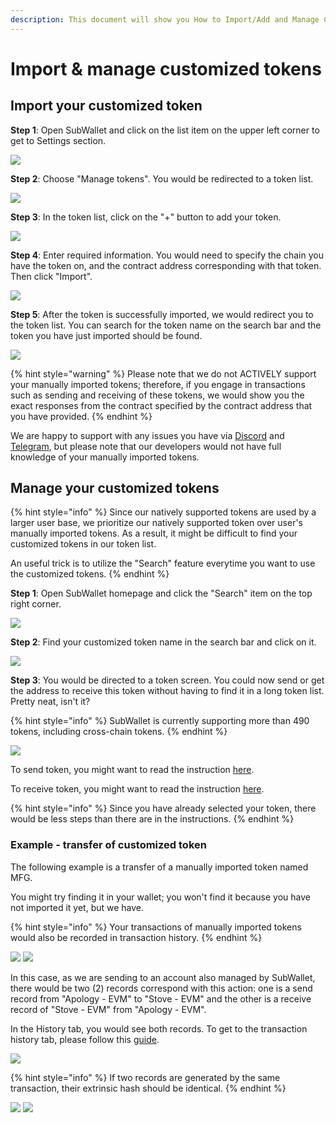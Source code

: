 ```yaml
---
description: This document will show you How to Import/Add and Manage Customized Tokens.
---
```


# Import & manage customized tokens

## **Import your customized token**

**Step 1**: Open SubWallet and click on the list item on the upper left corner to get to Settings section.

![](<../../.gitbook/assets/image (168) (1).png>)

**Step 2**: Choose "Manage tokens". You would be redirected to a token list.&#x20;

![](<../../.gitbook/assets/image (3) (3) (1) (1).png>)

**Step 3**: In the token list, click on the "+" button to add your token.

![](https://files.gitbook.com/v0/b/gitbook-x-prod.appspot.com/o/spaces%2F2zseowhOCGE5xsJFb2z5%2Fuploads%2Fyw6QLlXxMRMRcogCeadp%2FScreenshot\_32.png?alt=media\&token=166424c0-a74d-4dc9-9ce0-3c566c62d596)

**Step 4**: Enter required information. You would need to specify the chain you have the token on, and the contract address corresponding with that token. Then click "Import".

![](<../../.gitbook/assets/image (174).png>)

**Step 5**: After the token is successfully imported, we would redirect you to the token list. You can search for the token name on the search bar and the token you have just imported should be found.

![](<../../.gitbook/assets/image (156) (1).png>)

{% hint style="warning" %}
Please note that we do not ACTIVELY support your manually imported tokens; therefore, if you engage in transactions such as sending and receiving of these tokens, we would show you the exact responses from the contract specified by the contract address that you have provided.&#x20;
{% endhint %}

We are happy to support with any issues you have via [Discord](https://discord.gg/CvVewvApry) and [Telegram](https://t.me/subwallet), but please note that our developers would not have full knowledge of your manually imported tokens.&#x20;



## Manage your customized tokens

{% hint style="info" %}
Since our natively supported tokens are used by a larger user base, we prioritize our natively supported token over user's manually imported tokens. As a result, it might be difficult to find your customized tokens in our token list.&#x20;

An useful trick is to utilize the "Search" feature everytime you want to use the customized tokens.&#x20;
{% endhint %}

**Step 1**: Open SubWallet homepage and click the "Search" item on the top right corner.

![](<../../.gitbook/assets/image (158) (1).png>)

**Step 2**: Find your customized token name in the search bar and click on it.

![](<../../.gitbook/assets/image (153) (1) (1).png>)



**Step 3**: You would be directed to a token screen. You could now send or get the address to receive this token without having to find it in a long token list. Pretty neat, isn't it?

{% hint style="info" %}
SubWallet is currently supporting more than 490 tokens, including cross-chain tokens.&#x20;
{% endhint %}

![](<../../.gitbook/assets/image (172) (1).png>)

To send token, you might want to read the instruction [here](../receive-and-transfer-assets/transfer-tokens.md).

To receive token, you might want to read the instruction [here](../receive-and-transfer-assets/receive-tokens-and-nfts.md).

{% hint style="info" %}
Since you have already selected your token, there would be less steps than there are in the instructions.&#x20;
{% endhint %}

### Example - transfer of customized token

The following example is a transfer of a manually imported token named MFG.

You might try finding it in your wallet; you won't find it because you have not imported it yet, but we have.&#x20;

{% hint style="info" %}
Your transactions of manually imported tokens would also be recorded in transaction history.&#x20;
{% endhint %}

![](<../../.gitbook/assets/image (163) (1) (1).png>) ![](<../../.gitbook/assets/image (160) (1).png>)

In this case, as we are sending to an account also managed by SubWallet, there would be two (2) records correspond with this action: one is a send record from "Apology - EVM" to "Stove - EVM" and the other is a receive record of "Stove - EVM" from "Apology - EVM". &#x20;

In the History tab, you would see both records. To get to the transaction history tab, please follow this [guide](../view-transaction-history.md).

![](<../../.gitbook/assets/image (164) (1) (1).png>)

{% hint style="info" %}
If two records are generated by the same transaction, their extrinsic hash should be identical.&#x20;
{% endhint %}

![](<../../.gitbook/assets/image (171) (1).png>) ![](<../../.gitbook/assets/image (162) (1).png>)
